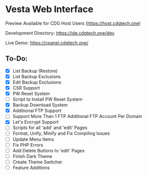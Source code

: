 # Vesta Web Interface

Preview Available for CDG Host Users (https://host.cdgtech.one)

Development Directory: https://ide.cdgtech.one/dev

Live Demo: https://cpanel.cdgtech.one/

## To-Do:
- [X] List Backup (Restore)
- [X] List Backup Exclusions
- [X] Edit Backup Exclusions
- [X] CSR Support
- [X] PW Reset System
- [ ] Script to Install PW Reset System
- [X] Backup Download System
- [X] Additional FTP Support
- [ ] Support More Than 1 FTP Additional FTP Account Per Domain
- [X] Let's Encrypt Support
- [ ] Scripts for all 'add' and 'edit' Pages
- [ ] Format, Unify, Minify and Fix Compiling Issues
- [ ] Update Menu Items
- [ ] Fix PHP Errors
- [ ] Add Delete Buttons to 'edit' Pages
- [ ] Finish Dark Theme
- [ ] Create Theme Switcher
- [ ] Feature Additions
